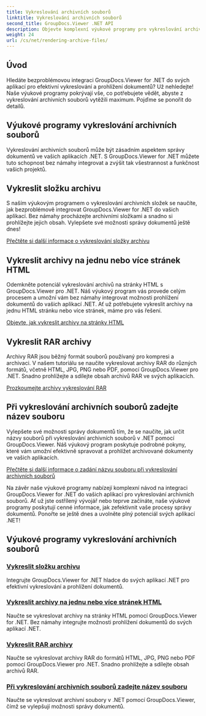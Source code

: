 ```yaml
---
title: Vykreslování archivních souborů
linktitle: Vykreslování archivních souborů
second_title: GroupDocs.Viewer .NET API
description: Objevte komplexní výukové programy pro vykreslování archivních souborů pomocí GroupDocs.Viewer pro .NET. Bezproblémová a efektivní integrace do vašich aplikací .NET.
weight: 24
url: /cs/net/rendering-archive-files/
---
```

## Úvod

Hledáte bezproblémovou integraci GroupDocs.Viewer for .NET do svých aplikací pro efektivní vykreslování a prohlížení dokumentů? Už nehledejte! Naše výukové programy pokrývají vše, co potřebujete vědět, abyste z vykreslování archivních souborů vytěžili maximum. Pojďme se ponořit do detailů.

## Výukové programy vykreslování archivních souborů

Vykreslování archivních souborů může být zásadním aspektem správy dokumentů ve vašich aplikacích .NET. S GroupDocs.Viewer for .NET můžete tuto schopnost bez námahy integrovat a zvýšit tak všestrannost a funkčnost vašich projektů.

## Vykreslit složku archivu

S naším výukovým programem o vykreslování archivních složek se naučíte, jak bezproblémově integrovat GroupDocs.Viewer for .NET do vašich aplikací. Bez námahy procházejte archivními složkami a snadno si prohlížejte jejich obsah. Vylepšete své možnosti správy dokumentů ještě dnes!

[Přečtěte si další informace o vykreslování složky archivu](./render-archive-folder/)

## Vykreslit archivy na jednu nebo více stránek HTML

Odemkněte potenciál vykreslování archivů na stránky HTML s GroupDocs.Viewer pro .NET. Náš výukový program vás provede celým procesem a umožní vám bez námahy integrovat možnosti prohlížení dokumentů do vašich aplikací .NET. Ať už potřebujete vykreslit archivy na jednu HTML stránku nebo více stránek, máme pro vás řešení.

[Objevte, jak vykreslit archivy na stránky HTML](./render-archives-html/)

## Vykreslit RAR archivy

Archivy RAR jsou běžný formát souborů používaný pro kompresi a archivaci. V našem tutoriálu se naučíte vykreslovat archivy RAR do různých formátů, včetně HTML, JPG, PNG nebo PDF, pomocí GroupDocs.Viewer pro .NET. Snadno prohlížejte a sdílejte obsah archivů RAR ve svých aplikacích.

[Prozkoumejte archivy vykreslování RAR](./render-rar/)

## Při vykreslování archivních souborů zadejte název souboru

Vylepšete své možnosti správy dokumentů tím, že se naučíte, jak určit názvy souborů při vykreslování archivních souborů v .NET pomocí GroupDocs.Viewer. Náš výukový program poskytuje podrobné pokyny, které vám umožní efektivně spravovat a prohlížet archivované dokumenty ve vašich aplikacích.

[Přečtěte si další informace o zadání názvu souboru při vykreslování archivních souborů](./specify-filename-render-archive/)

Na závěr naše výukové programy nabízejí komplexní návod na integraci GroupDocs.Viewer for .NET do vašich aplikací pro vykreslování archivních souborů. Ať už jste ostřílený vývojář nebo teprve začínáte, naše výukové programy poskytují cenné informace, jak zefektivnit vaše procesy správy dokumentů. Ponořte se ještě dnes a uvolněte plný potenciál svých aplikací .NET!
## Výukové programy vykreslování archivních souborů
### [Vykreslit složku archivu](./render-archive-folder/)
Integrujte GroupDocs.Viewer for .NET hladce do svých aplikací .NET pro efektivní vykreslování a prohlížení dokumentů.
### [Vykreslit archivy na jednu nebo více stránek HTML](./render-archives-html/)
Naučte se vykreslovat archivy na stránky HTML pomocí GroupDocs.Viewer for .NET. Bez námahy integrujte možnosti prohlížení dokumentů do svých aplikací .NET.
### [Vykreslit RAR archivy](./render-rar/)
Naučte se vykreslovat archivy RAR do formátů HTML, JPG, PNG nebo PDF pomocí GroupDocs.Viewer pro .NET. Snadno prohlížejte a sdílejte obsah archivů RAR.
### [Při vykreslování archivních souborů zadejte název souboru](./specify-filename-render-archive/)
Naučte se vykreslovat archivní soubory v .NET pomocí GroupDocs.Viewer, čímž se vylepšují možnosti správy dokumentů.